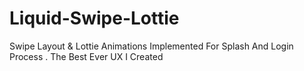 # Liquid-Swipe-Lottie
Swipe Layout & Lottie Animations Implemented For Splash And Login Process . The Best Ever UX I Created
